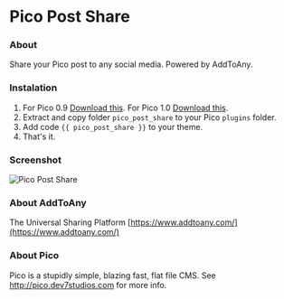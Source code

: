 # Pico Post Share

### About
Share your Pico post to any social media. Powered by AddToAny.

### Instalation
1. For Pico 0.9 [Download this](https://github.com/julindra/pico_post_share/releases/tag/v1.0).
   For Pico 1.0 [Download this]().	
2. Extract and copy folder `pico_post_share` to your Pico `plugins` folder.
3. Add code `{{ pico_post_share }}` to your theme.
4. That's it.

### Screenshot
<img src="http://renhard.net/github/pico_post_share/pico_post_share-share.png" alt="Pico Post Share">

### About AddToAny
The Universal Sharing Platform [https://www.addtoany.com/](https://www.addtoany.com/)

### About Pico
Pico is a stupidly simple, blazing fast, flat file CMS. See http://pico.dev7studios.com for more info.